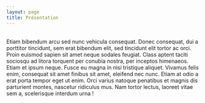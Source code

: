 ```yaml
---
layout: page
title: Présentation
---
```

<br/>
Etiam bibendum arcu sed nunc vehicula consequat. Donec consequat, dui a porttitor tincidunt, sem erat bibendum elit, sed tincidunt elit tortor ac orci.
Proin euismod sapien sit amet neque sodales feugiat. Class aptent taciti sociosqu ad litora torquent per conubia nostra, per inceptos himenaeos. Etiam et ipsum neque.
Fusce eu magna in nisi tristique aliquet. Vivamus felis enim, consequat sit amet finibus sit amet, eleifend nec nunc. Etiam at odio a erat porta tempor eget ut enim.
Orci varius natoque penatibus et magnis dis parturient montes, nascetur ridiculus mus.
Nam tortor lectus, laoreet vitae sem a, scelerisque interdum urna !
